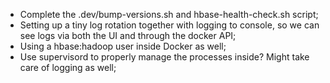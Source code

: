 - Complete the .dev/bump-versions.sh and hbase-health-check.sh script;
- Setting up a tiny log rotation together with logging to console, so we can see
  logs via both the UI and through the docker API;
- Using a hbase:hadoop user inside Docker as well;
- Use supervisord to properly manage the processes inside? Might take care of
  logging as well;
